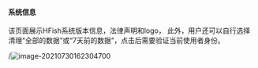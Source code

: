 
#### 系统信息

该页面展示HFish系统版本信息，法律声明和logo，
此外，用户还可以自行选择清理“全部的数据”或“7天前的数据”，点击后需要验证当前使用者身份。

/![image-20210730162304700](http://img.threatbook.cn/hfish/20210730162306.png)

